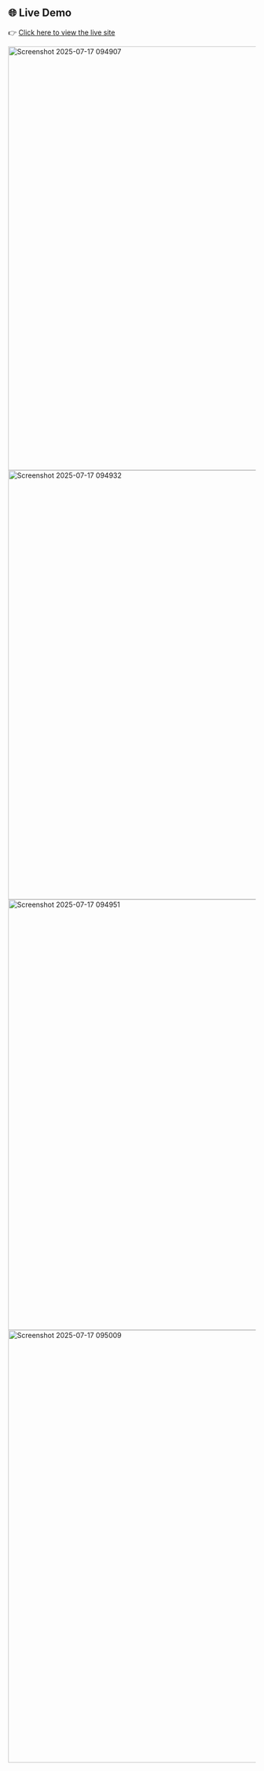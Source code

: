 ## 🌐 Live Demo

👉 [Click here to view the live site](https://your-render-url.onrender.com)

<img width="1917" height="863" alt="Screenshot 2025-07-17 094907" src="https://github.com/user-attachments/assets/fee0e108-b55f-4c28-944e-a4a4cfb9fba1" />
<img width="1919" height="874" alt="Screenshot 2025-07-17 094932" src="https://github.com/user-attachments/assets/9aa734ac-76bb-43a4-bad5-45bdd1f546c2" />
<img width="1915" height="877" alt="Screenshot 2025-07-17 094951" src="https://github.com/user-attachments/assets/c2307d73-4f6f-4796-9c1a-e77b272f8b24" />
<img width="1919" height="881" alt="Screenshot 2025-07-17 095009" src="https://github.com/user-attachments/assets/02fc8ed8-4484-47d2-9810-ae1614f4ec79" />
